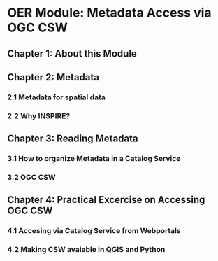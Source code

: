 # OER Module: Metadata Access via OGC CSW
## Chapter 1: About this Module
## Chapter 2: Metadata
  ### 2.1 Metadata for spatial data

  ### 2.2 Why INSPIRE?

## Chapter 3: Reading Metadata
  ### 3.1 How to organize Metadata in a Catalog Service

  ### 3.2 OGC CSW

## Chapter 4: Practical Excercise on Accessing OGC CSW
  ### 4.1 Accesing via Catalog Service from Webportals

  ### 4.2 Making CSW avaiable in QGIS and Python
